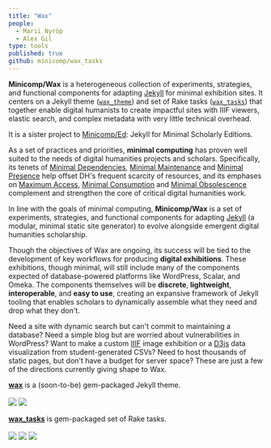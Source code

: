 ```yaml
---
title: "Wax"
people:
  - Marii Nyröp
  - Alex Gil
type: tools
published: true
github: minicomp/wax_tasks
---
```


__Minicomp/Wax__ is a heterogeneous collection of experiments, strategies, and
functional components for adapting [Jekyll](http://jekyllrb.com) for minimal
exhibition sites. It centers on a Jekyll theme
([`wax_theme`](https://github.com/minicomp/wax/)) and set of Rake tasks
([`wax_tasks`](https://github.com/minicomp/wax_tasks/)) that together enable
digital humanists to create impactful sites with IIIF viewers, elastic search,
and complex metadata with very little technical overhead.

It is a sister project to [Minicomp/Ed](https://github.com/minicomp/ed):
Jekyll for Minimal Scholarly Editions.

As a set of practices and priorities, **minimal computing** has proven well
suited to the needs of digital humanities projects and scholars. Specifically,
its tenets of [Minimal
Dependencies](http://go-dh.github.io/mincomp/thoughts/2016/10/03/tldr#minimal-dependencies),
[Minimal
Maintenance](http://go-dh.github.io/mincomp/thoughts/2016/10/03/tldr#minimal-maintenance)
and [Minimal
Presence](http://go-dh.github.io/mincomp/thoughts/2016/10/03/tldr#minimal-presence)
help offset DH's frequent scarcity of resources, and its emphases on [Maximum
Access](http://go-dh.github.io/mincomp/thoughts/2016/10/03/tldr#maximum-access),
[Minimal
Consumption](http://go-dh.github.io/mincomp/thoughts/2016/10/03/tldr#minimal-use)
and [Minimal
Obsolescence](http://go-dh.github.io/mincomp/thoughts/2016/10/03/tldr#minimal-obsolescence)
complement and strengthen the core of critical digital humanities work.

In line with the goals of minimal computing, **Minicomp/Wax** is a set of
experiments, strategies, and functional components for adapting
[Jekyll](http://jekyllrb.com) (a modular, minimal static site generator) to
evolve alongside emergent digital humanities scholarship.

Though the objectives of Wax are ongoing, its success will be tied to the
development of key workflows for producing **digital exhibitions**. These
exhibitions, though minimal, will still include many of the components
expected of database-powered platforms like WordPress, Scalar, and Omeka. The
components themselves will be **discrete**, **lightweight**,
**interoperable**, and **easy to use**, creating an expansive framework of
Jekyll tooling that enables scholars to dynamically assemble what they need
and drop what they don't.

Need a site with dynamic search but can't commit to maintaining a database?
Need a simple blog but are worried about vulnerabilities in WordPress? Want to
make a custom [IIIF](http://iiif.io/) image exhibition or a
[D3js](https://d3js.org/) data visualization from student-generated CSVs? Need
to host thousands of static pages, but don't have a budget for server space?
These are just a few of the directions currently giving shape to Wax.

__[wax](https://github.com/minicomp/wax/)__ is a (soon-to-be) gem-packaged
Jekyll theme. <br><br><a
href="https://gemnasium.com/github.com/mnyrop/wax"><img
src="https://gemnasium.com/badges/github.com/mnyrop/wax.svg"/></a> <a
href="https://travis-ci.org/minicomp/wax"><img
src="https://travis-ci.org/minicomp/wax.svg"/></a>

__[wax_tasks](https://github.com/minicomp/wax_tasks/)__ is gem-packaged set of
Rake tasks. <a href="https://badge.fury.io/rb/wax_tasks"><br><br><img
src="https://badge.fury.io/rb/wax_tasks.svg"/></a> <a
href="https://gemnasium.com/github.com/mnyrop/wax_tasks"><img
src="https://gemnasium.com/badges/github.com/mnyrop/wax_tasks.svg"/></a> <a
href="https://travis-ci.org/mnyrop/wax_tasks"><img
src="https://travis-ci.org/mnyrop/wax_tasks.svg"/></a>
